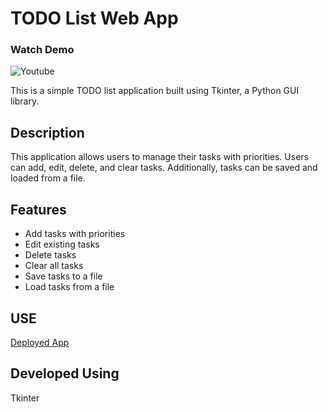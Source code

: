 # TODO List Web App

### Watch Demo

![Youtube](https://youtu.be/29JpQgiCaLg?si=bwiGOAONFYxwQYyk)



This is a simple TODO list application built using Tkinter, a Python GUI library.

## Description

This application allows users to manage their tasks with priorities. Users can add, edit, delete, and clear tasks. Additionally, tasks can be saved and loaded from a file.

## Features

- Add tasks with priorities
- Edit existing tasks
- Delete tasks
- Clear all tasks
- Save tasks to a file
- Load tasks from a file

## USE
[Deployed App](https://replit.com/@sivani-l-r/To-Do-List-App?v=1)

## Developed Using 
Tkinter



